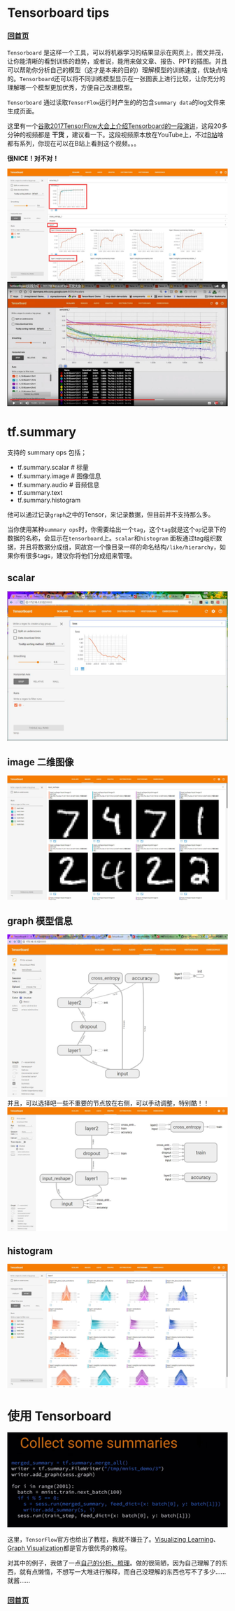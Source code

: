 # Tensorboard tips

### [回首页](../README.md)

`Tensorboard` 是这样一个工具，可以将机器学习的结果显示在网页上，图文并茂，让你能清晰的看到训练的趋势，或者说，能用来做文章、报告、PPT的插图。并且可以帮助你分析自己的模型（这才是本来的目的）理解模型的训练速度，优缺点啥的。`Tensorboard`还可以将不同训练模型显示在一张图表上进行比较，让你充分的理解哪一个模型更加优秀，方便自己改进模型。

`Tensorboard` 通过读取`TensorFlow`运行时产生的的包含`summary data`的log文件来生成页面。

这里有一个[谷歌2017TensorFlow大会上介绍Tensorboard的一段演讲](https://github.com/dandelionmane/tf-dev-summit-tensorboard-tutorial)，这段20多分钟的视频都是 **干货** ，建议看一下。这段视频原本放在YouTube上，不过[B站](https://www.bilibili.com/video/av12548529)啥都有系列，你现在可以在B站上看到这个视频。。。

**很NICE！对不对！**

![Tensorboard截图](../imgs/tensorboard_namescope.jpg)
![对比截图](../imgs/tensorboard_compared.jpg)

# tf.summary
支持的 summary ops 包括；
- tf.summary.scalar     # 标量
- tf.summary.image      # 图像信息
- tf.summary.audio      # 音频信息
- tf.summary.text
- tf.summary.histogram  


他可以通过记录`graph`之中的Tensor，来记录数据，但目前并不支持那么多。

当你使用某种`summary ops`时，你需要给出一个`tag`，这个`tag`就是这个`op`记录下的数据的名称，会显示在`tensorboard`上。`scalar`和`histogram` 面板通过tag组织数据，并且将数据分成组，同故宫一个像目录一样的命名结构`/like/hierarchy`，如果你有很多tags，建议你将他们分成组来管理。

## scalar
![](../imgs/tensorboard_snapshot.jpg)

## image 二维图像
![](../imgs/tensorboard_image.jpg)

## graph 模型信息
![](../imgs/tensorboard_graph.jpg)
并且，可以选择吧一些不重要的节点放在右侧，可以手动调整，特别酷！！
![](../imgs/tensorboard_graph_2.jpg)

## histogram
![](../imgs/tensorboard_histograms.jpg)

# 使用 Tensorboard

![](../imgs/collect_summary.jpg)

这里，`TensorFlow`官方也给出了教程，我就不嫌丑了。[Visualizing Learning](https://www.tensorflow.org/get_started/summaries_and_tensorboard?hl=zh-cn)、[Graph Visualization](https://www.tensorflow.org/get_started/graph_viz?hl=zh-cn)都是官方很优秀的教程。

对其中的例子，我做了一点[自己的分析、梳理](Tensorflow_get_atarted_graph_visualization.md)。做的很简陋，因为自己理解了的东西，就有点懒惰，不想写一大堆进行解释，而自己没理解的东西也写不了多少……就酱……



### [回首页](../README.md)

